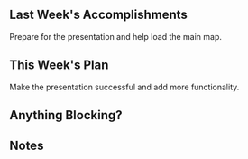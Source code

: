 ## Last Week's Accomplishments

Prepare for the presentation and help load the main map.

## This Week's Plan

Make the presentation successful and add more functionality.

## Anything Blocking?


## Notes


